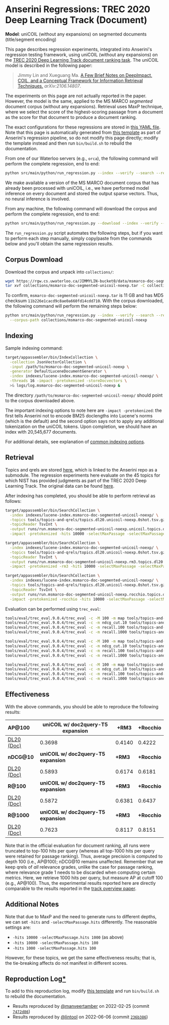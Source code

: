 # Anserini Regressions: TREC 2020 Deep Learning Track (Document)

**Model**: uniCOIL (without any expansions) on segmented documents (title/segment encoding)

This page describes regression experiments, integrated into Anserini's regression testing framework, using uniCOIL (without any expansions) on the [TREC 2020 Deep Learning Track document ranking task](https://trec.nist.gov/data/deep2020.html).
The uniCOIL model is described in the following paper:

> Jimmy Lin and Xueguang Ma. [A Few Brief Notes on DeepImpact, COIL, and a Conceptual Framework for Information Retrieval Techniques.](https://arxiv.org/abs/2106.14807) _arXiv:2106.14807_.

The experiments on this page are not actually reported in the paper.
However, the model is the same, applied to the MS MARCO _segmented_ document corpus (without any expansions).
Retrieval uses MaxP technique, where we select the score of the highest-scoring passage from a document as the score for that document to produce a document ranking.

The exact configurations for these regressions are stored in [this YAML file](../../src/main/resources/regression/dl20-doc-segmented-unicoil-noexp.yaml).
Note that this page is automatically generated from [this template](../../src/main/resources/docgen/templates/dl20-doc-segmented-unicoil-noexp.template) as part of Anserini's regression pipeline, so do not modify this page directly; modify the template instead and then run `bin/build.sh` to rebuild the documentation.

From one of our Waterloo servers (e.g., `orca`), the following command will perform the complete regression, end to end:

```bash
python src/main/python/run_regression.py --index --verify --search --regression dl20-doc-segmented-unicoil-noexp
```

We make available a version of the MS MARCO document corpus that has already been processed with uniCOIL, i.e., we have performed model inference on every document and stored the output sparse vectors.
Thus, no neural inference is involved.

From any machine, the following command will download the corpus and perform the complete regression, end to end:

```bash
python src/main/python/run_regression.py --download --index --verify --search --regression dl20-doc-segmented-unicoil-noexp
```

The `run_regression.py` script automates the following steps, but if you want to perform each step manually, simply copy/paste from the commands below and you'll obtain the same regression results.

## Corpus Download

Download the corpus and unpack into `collections/`:

```bash
wget https://rgw.cs.uwaterloo.ca/JIMMYLIN-bucket0/data/msmarco-doc-segmented-unicoil-noexp.tar -P collections/
tar xvf collections/msmarco-doc-segmented-unicoil-noexp.tar -C collections/
```

To confirm, `msmarco-doc-segmented-unicoil-noexp.tar` is 11 GB and has MD5 checksum `11b226e1cacd9c8ae0a660fd14cdd710`.
With the corpus downloaded, the following command will perform the remaining steps below:

```bash
python src/main/python/run_regression.py --index --verify --search --regression dl20-doc-segmented-unicoil-noexp \
  --corpus-path collections/msmarco-doc-segmented-unicoil-noexp
```

## Indexing

Sample indexing command:

```bash
target/appassembler/bin/IndexCollection \
  -collection JsonVectorCollection \
  -input /path/to/msmarco-doc-segmented-unicoil-noexp \
  -generator DefaultLuceneDocumentGenerator \
  -index indexes/lucene-index.msmarco-doc-segmented-unicoil-noexp/ \
  -threads 16 -impact -pretokenized -storeDocvectors \
  >& logs/log.msmarco-doc-segmented-unicoil-noexp &
```

The directory `/path/to/msmarco-doc-segmented-unicoil-noexp/` should point to the corpus downloaded above.

The important indexing options to note here are `-impact -pretokenized`: the first tells Anserini not to encode BM25 doclengths into Lucene's norms (which is the default) and the second option says not to apply any additional tokenization on the uniCOIL tokens.
Upon completion, we should have an index with 20,545,677 documents.

For additional details, see explanation of [common indexing options](../../docs/common-indexing-options.md).

## Retrieval

Topics and qrels are stored [here](https://github.com/castorini/anserini-tools/tree/master/topics-and-qrels), which is linked to the Anserini repo as a submodule.
The regression experiments here evaluate on the 45 topics for which NIST has provided judgments as part of the TREC 2020 Deep Learning Track.
The original data can be found [here](https://trec.nist.gov/data/deep2020.html).

After indexing has completed, you should be able to perform retrieval as follows:

```bash
target/appassembler/bin/SearchCollection \
  -index indexes/lucene-index.msmarco-doc-segmented-unicoil-noexp/ \
  -topics tools/topics-and-qrels/topics.dl20.unicoil-noexp.0shot.tsv.gz \
  -topicReader TsvInt \
  -output runs/run.msmarco-doc-segmented-unicoil-noexp.unicoil.topics.dl20.unicoil-noexp.0shot.txt \
  -impact -pretokenized -hits 10000 -selectMaxPassage -selectMaxPassage.delimiter "#" -selectMaxPassage.hits 1000 &

target/appassembler/bin/SearchCollection \
  -index indexes/lucene-index.msmarco-doc-segmented-unicoil-noexp/ \
  -topics tools/topics-and-qrels/topics.dl20.unicoil-noexp.0shot.tsv.gz \
  -topicReader TsvInt \
  -output runs/run.msmarco-doc-segmented-unicoil-noexp.rm3.topics.dl20.unicoil-noexp.0shot.txt \
  -impact -pretokenized -rm3 -hits 10000 -selectMaxPassage -selectMaxPassage.delimiter "#" -selectMaxPassage.hits 1000 &

target/appassembler/bin/SearchCollection \
  -index indexes/lucene-index.msmarco-doc-segmented-unicoil-noexp/ \
  -topics tools/topics-and-qrels/topics.dl20.unicoil-noexp.0shot.tsv.gz \
  -topicReader TsvInt \
  -output runs/run.msmarco-doc-segmented-unicoil-noexp.rocchio.topics.dl20.unicoil-noexp.0shot.txt \
  -impact -pretokenized -rocchio -hits 10000 -selectMaxPassage -selectMaxPassage.delimiter "#" -selectMaxPassage.hits 1000 &
```

Evaluation can be performed using `trec_eval`:

```bash
tools/eval/trec_eval.9.0.4/trec_eval -c -M 100 -m map tools/topics-and-qrels/qrels.dl20-doc.txt runs/run.msmarco-doc-segmented-unicoil-noexp.unicoil.topics.dl20.unicoil-noexp.0shot.txt
tools/eval/trec_eval.9.0.4/trec_eval -c -m ndcg_cut.10 tools/topics-and-qrels/qrels.dl20-doc.txt runs/run.msmarco-doc-segmented-unicoil-noexp.unicoil.topics.dl20.unicoil-noexp.0shot.txt
tools/eval/trec_eval.9.0.4/trec_eval -c -m recall.100 tools/topics-and-qrels/qrels.dl20-doc.txt runs/run.msmarco-doc-segmented-unicoil-noexp.unicoil.topics.dl20.unicoil-noexp.0shot.txt
tools/eval/trec_eval.9.0.4/trec_eval -c -m recall.1000 tools/topics-and-qrels/qrels.dl20-doc.txt runs/run.msmarco-doc-segmented-unicoil-noexp.unicoil.topics.dl20.unicoil-noexp.0shot.txt

tools/eval/trec_eval.9.0.4/trec_eval -c -M 100 -m map tools/topics-and-qrels/qrels.dl20-doc.txt runs/run.msmarco-doc-segmented-unicoil-noexp.rm3.topics.dl20.unicoil-noexp.0shot.txt
tools/eval/trec_eval.9.0.4/trec_eval -c -m ndcg_cut.10 tools/topics-and-qrels/qrels.dl20-doc.txt runs/run.msmarco-doc-segmented-unicoil-noexp.rm3.topics.dl20.unicoil-noexp.0shot.txt
tools/eval/trec_eval.9.0.4/trec_eval -c -m recall.100 tools/topics-and-qrels/qrels.dl20-doc.txt runs/run.msmarco-doc-segmented-unicoil-noexp.rm3.topics.dl20.unicoil-noexp.0shot.txt
tools/eval/trec_eval.9.0.4/trec_eval -c -m recall.1000 tools/topics-and-qrels/qrels.dl20-doc.txt runs/run.msmarco-doc-segmented-unicoil-noexp.rm3.topics.dl20.unicoil-noexp.0shot.txt

tools/eval/trec_eval.9.0.4/trec_eval -c -M 100 -m map tools/topics-and-qrels/qrels.dl20-doc.txt runs/run.msmarco-doc-segmented-unicoil-noexp.rocchio.topics.dl20.unicoil-noexp.0shot.txt
tools/eval/trec_eval.9.0.4/trec_eval -c -m ndcg_cut.10 tools/topics-and-qrels/qrels.dl20-doc.txt runs/run.msmarco-doc-segmented-unicoil-noexp.rocchio.topics.dl20.unicoil-noexp.0shot.txt
tools/eval/trec_eval.9.0.4/trec_eval -c -m recall.100 tools/topics-and-qrels/qrels.dl20-doc.txt runs/run.msmarco-doc-segmented-unicoil-noexp.rocchio.topics.dl20.unicoil-noexp.0shot.txt
tools/eval/trec_eval.9.0.4/trec_eval -c -m recall.1000 tools/topics-and-qrels/qrels.dl20-doc.txt runs/run.msmarco-doc-segmented-unicoil-noexp.rocchio.topics.dl20.unicoil-noexp.0shot.txt
```

## Effectiveness

With the above commands, you should be able to reproduce the following results:

| **AP@100**                                                                                                   | **uniCOIL w/ doc2query-T5 expansion**| **+RM3**  | **+Rocchio**|
|:-------------------------------------------------------------------------------------------------------------|-----------|-----------|-----------|
| [DL20 (Doc)](https://trec.nist.gov/data/deep2020.html)                                                       | 0.3698    | 0.4140    | 0.4222    |
| **nDCG@10**                                                                                                  | **uniCOIL w/ doc2query-T5 expansion**| **+RM3**  | **+Rocchio**|
| [DL20 (Doc)](https://trec.nist.gov/data/deep2020.html)                                                       | 0.5893    | 0.6174    | 0.6181    |
| **R@100**                                                                                                    | **uniCOIL w/ doc2query-T5 expansion**| **+RM3**  | **+Rocchio**|
| [DL20 (Doc)](https://trec.nist.gov/data/deep2020.html)                                                       | 0.5872    | 0.6381    | 0.6437    |
| **R@1000**                                                                                                   | **uniCOIL w/ doc2query-T5 expansion**| **+RM3**  | **+Rocchio**|
| [DL20 (Doc)](https://trec.nist.gov/data/deep2020.html)                                                       | 0.7623    | 0.8117    | 0.8151    |

Note that in the official evaluation for document ranking, all runs were truncated to top-100 hits per query (whereas all top-1000 hits per query were retained for passage ranking).
Thus, average precision is computed to depth 100 (i.e., AP@100); nDCG@10 remains unaffected.
Remember that we keep qrels of _all_ relevance grades, unlike the case for passage ranking, where relevance grade 1 needs to be discarded when computing certain metrics.
Here, we retrieve 1000 hits per query, but measure AP at cutoff 100 (e.g., AP@100).
Thus, the experimental results reported here are directly comparable to the results reported in the [track overview paper](https://arxiv.org/abs/2102.07662).

## Additional Notes

Note that due to MaxP and the need to generate runs to different depths, we can set `-hits` and `-selectMaxPassage.hits` differently.
The reasonable settings are:

+ `-hits 10000 -selectMaxPassage.hits 1000` (as above)
+ `-hits 10000 -selectMaxPassage.hits 100`
+ `-hits 1000 -selectMaxPassage.hits 100`

However, for these topics, we get the same effectiveness results; that is, the tie-breaking affects do not manifest in different scores.

## Reproduction Log[*](../../docs/reproducibility.md)

To add to this reproduction log, modify [this template](../../src/main/resources/docgen/templates/dl20-doc-segmented-unicoil-noexp.template) and run `bin/build.sh` to rebuild the documentation.

+ Results reproduced by [@manveertamber](https://github.com/manveertamber) on 2022-02-25 (commit [`7472d86`](https://github.com/castorini/anserini/commit/7472d862c7311bc8bbd30655c940d6396e27c223))
+ Results reproduced by [@lintool](https://github.com/lintool) on 2022-06-06 (commit [`236b386`](https://github.com/castorini/anserini/commit/236b386ddc11d292b4b736162b59488a02236d6c))
